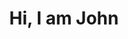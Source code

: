 ---
widget: hero
headless: true
active: true
weight: 1

title: "Hi, I am John"
subtitle: ""
hero_media: "hello1.jpg" 

design:
  background:
    image: "hello1.jpg"
    image_darken: 0.6
    image_parallax: true
    image_position: center
    image_size: cover
    text_color_light: true

---